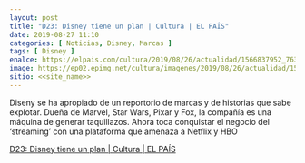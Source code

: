 ```yaml
---
layout: post
title: "D23: Disney tiene un plan | Cultura | EL PAÍS"
date: 2019-08-27 11:10
categories: [ Noticias, Disney, Marcas ]
tags: [ Disney ]
enalce: https://elpais.com/cultura/2019/08/26/actualidad/1566837952_763854.html
image: https://ep02.epimg.net/cultura/imagenes/2019/08/26/actualidad/1566837952_763854_1566884974_noticia_fotograma.jpg
sitio: <<site_name>>
---
```

Diseny se ha apropiado de un reportorio de marcas y de historias que sabe explotar. Dueña de Marvel, Star Wars, Pixar y Fox, la compañía es una máquina de generar taquillazos. Ahora toca conquistar el negocio del ‘streaming’ con una plataforma que amenaza a Netflix y HBO

[D23: Disney tiene un plan | Cultura | EL PAÍS](https://elpais.com/cultura/2019/08/26/actualidad/1566837952_763854.html)

> 